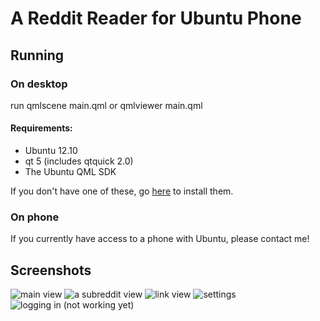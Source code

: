 # A Reddit Reader for Ubuntu Phone

## Running
### On desktop
run
    qmlscene main.qml
or
    qmlviewer main.qml

#### Requirements:
* Ubuntu 12.10
* qt 5 (includes qtquick 2.0)
* The Ubuntu QML SDK

If you don't have one of these, go [here](http://developer.ubuntu.com/get-started/gomobile/#step-get-toolkit) to install them.

### On phone
If you currently have access to a phone with Ubuntu, please contact me!

## Screenshots
![main view](http://i.imgur.com/Ff7sS.png)
![a subreddit view](http://i.imgur.com/dTaU7.png)
![link view](http://i.imgur.com/BbgV4.png)
![settings](http://i.imgur.com/uEDKA.png)
![logging in (not working yet)](http://i.imgur.com/a9tx8.png)
